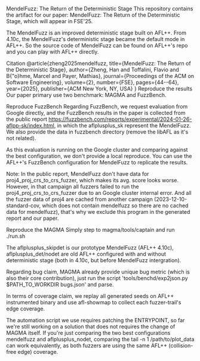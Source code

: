 MendelFuzz: The Return of the Deterministic Stage
This repository contains the artifact for our paper: MendelFuzz: The Return of the Deterministic Stage, which will appear in FSE'25.

The MendelFuzz is an improved deterministic stage built on AFL++. From 4.10c, the MendelFuzz's deterministic stage became the default mode in AFL++. So the source code of MendelFuzz can be found on AFL++'s repo and you can play with AFL++ directly.

Citation
@article{zheng2025mendelfuzz,
  title={MendelFuzz: The Return of the Deterministic Stage},
  author={Zheng, Han and Toffalini, Flavio and B{\"o}hme, Marcel and Payer, Mathias},
  journal={Proceedings of the ACM on Software Engineering},
  volume={2},
  number={FSE},
  pages={44--64},
  year={2025},
  publisher={ACM New York, NY, USA}
}
Reproduce the results
Our paper primary use two benchmark: MAGMA and FuzzBench.

Reproduce FuzzBench
Regarding FuzzBench, we request evaluation from Google directly, and the FuzzBench results in the paper is collected from the public report https://fuzzbench.com/reports/experimental/2024-01-26-aflpp-sk/index.html, in which the aflplusplus_sk represent the MendelFuzz. We also provide the data in fuzzbench directory (remove the libAFL as it's not related).

As this evaluation is running on the Google cluster and comparing against the best configuration, we don't provide a local reproduce. You can use the AFL++'s FuzzBench configuration for MendelFuzz to replicate the results.

Note: In the public report, MendelFuzz don't have data for proj4_proj_crs_to_crs_fuzzer, which makes its avg. score looks worse. However, in that campaign all fuzzers failed to run the proj4_proj_crs_to_crs_fuzzer due to an Google cluster internal error. And all the fuzzer data of proj4 are cached from another campaign (2023-12-10-standard-cov, which does not contain mendelfuzz so there are no cached data for mendelfuzz), that's why we exclude this program in the generated report and our paper.

Reproduce the MAGMA
Simply step to magma/tools/captain and run ./run.sh

The aflplusplus_skipdet is our prototype MendelFuzz (AFL++ 4.10c), aflplusplus_det/nodet are old AFL++ configured with and without deterministic stage (both in 4.10c, but before MendelFuzz intergration).

Regarding bug claim, MAGMA already provide unique bug metric (which is also their core contribution), just run the script 'tools/benchd/exp2json.py $PATH_TO_WORKDIR bugs.json' and parse.

In terms of coverage claim, we replay all generated seeds on AFL++ instrumented binary and use afl-showmap to collect each fuzzer-trail's edge coverage.

The automation script we use requires patching the ENTRYPOINT, so far we're still working on a solution that does not requires the change of MAGMA itself. If you're just comparing the two best configurations mendelfuzz and aflplusplus_nodet, comparing the tail -n 1 /path/to/plot_data can work equivalently, as both fuzzers are using the same AFL++ (collision-free edge) coverage.
